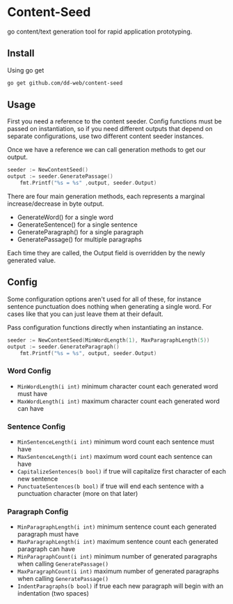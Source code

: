 # Content-Seed
go content/text generation tool for rapid application prototyping.

## Install

Using go get

```bash
go get github.com/dd-web/content-seed
```

## Usage

First you need a reference to the content seeder. Config functions must be passed on instantiation, so if you need different outputs that depend on separate configurations, use two different content seeder instances.

Once we have a reference we can call generation methods to get our output.

```go
seeder := NewContentSeed()
output := seeder.GeneratePassage()
	fmt.Printf("%s = %s" ,output, seeder.Output)
```

There are four main generation methods, each represents a marginal increase/decrease in byte output.

 - GenerateWord() for a single word
 - GenerateSentence() for a single sentence
 - GenerateParagraph() for a single paragraph
 - GeneratePassage() for multiple paragraphs

Each time they are called, the Output field is overridden by the newly generated value.

## Config

Some configuration options aren't used for all of these, for instance sentence punctuation does nothing when generating a single word. For cases like that you can just leave them at their default.

Pass configuration functions directly when instantiating an instance.

```go
seeder := NewContentSeed(MinWordLength(1), MaxParagraphLength(5))
output := seeder.GenerateParagraph()
	fmt.Printf("%s = %s", output, seeder.Output)
```

### Word Config

 - `MinWordLength(i int)` minimum character count each generated word must have
 - `MaxWordLength(i int)` maximum character count each generated word can have

### Sentence Config

 - `MinSentenceLength(i int)` minimum word count each sentence must have
 - `MaxSentenceLength(i int)` maximum word count each sentence can have
 - `CapitalizeSentences(b bool)` if true will capitalize first character of each new sentence
 - `PunctuateSentences(b bool)` if true will end each sentence with a punctuation character (more on that later)

### Paragraph Config

 - `MinParagraphLength(i int)` minimum sentence count each generated paragraph must have
 - `MaxParagraphLength(i int)` maximum sentence count each generated paragraph can have
 - `MinParagraphCount(i int)` minimum number of generated paragraphs when calling `GeneratePassage()`
 - `MaxParagraphCount(i int)` maximum number of generated paragraphs when calling `GeneratePassage()`
 - `IndentParagraphs(b bool)` if true each new paragraph will begin with an indentation (two spaces)


